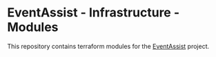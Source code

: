 # EventAssist - Infrastructure - Modules
This repository contains terraform modules for the [EventAssist](https://github.com/HFabi/event-assist) project.
